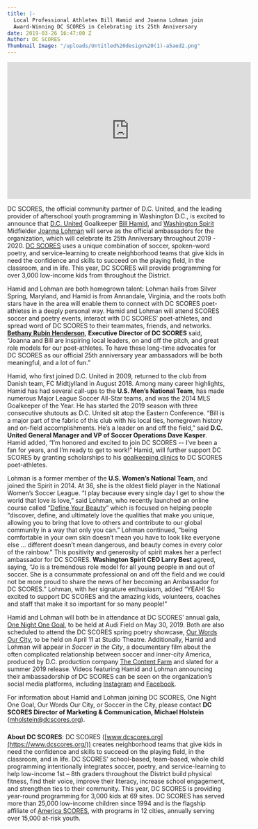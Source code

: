 ```yaml
---
title: |-
  Local Professional Athletes Bill Hamid and Joanna Lohman join
  Award-Winning DC SCORES in Celebrating its 25th Anniversary
date: 2019-03-26 16:47:00 Z
Author: DC SCORES
Thumbnail Image: "/uploads/Untitled%20design%20(1)-a5aed2.png"
---
```


<iframe width="560" height="315" src="https://www.youtube.com/embed/JKT9kD4Cqyc" frameborder="0" allow="accelerometer; autoplay; encrypted-media; gyroscope; picture-in-picture" allowfullscreen></iframe>

DC SCORES, the official community partner of D.C. United, and the leading provider of afterschool youth programming in Washington D.C., is excited to announce that [D.C. United](https://www.dcunited.com/) Goalkeeper [Bill Hamid](https://www.dcunited.com/players/bill-hamid), and [Washington Spirit](https://washingtonspirit.com/) Midfielder [Joanna Lohman](https://washingtonspirit.com/team-member/joanna-lohman/) will serve as the official ambassadors for the organization, which will celebrate its 25th Anniversary throughout 2019 - 2020. [DC SCORES](https://www.dcscores.org/) uses a unique combination of soccer, spoken-word poetry, and service-learning to create neighborhood teams that give kids in need the confidence and skills to succeed on the playing field, in the classroom, and in life. This year, DC SCORES will provide programming for over 3,000 low-income kids from throughout the District. 




Hamid and Lohman are both homegrown talent: Lohman hails from Silver Spring, Maryland, and Hamid is from Annandale, Virginia, and the roots both stars have in the area will enable them to connect with DC SCORES poet-athletes in a deeply personal way. Hamid and Lohman will attend SCORES soccer and poetry events, interact with DC SCORES’ poet-athletes, and spread word of DC SCORES to their teammates, friends, and networks. **[Bethany Rubin Henderson](https://www.dcscores.org/about-us/leadership/bethany-rubin-henderson)**, **Executive Director of DC SCORES** said, “Joanna and Bill are inspiring local leaders, on and off the pitch, and great role models for our poet-athletes. To have these long-time
advocates for DC SCORES as our official 25th anniversary year ambassadors will be both meaningful, and a lot of fun.”

Hamid, who first joined D.C. United in 2009, returned to the club from Danish team, FC Midtjylland in August 2018. Among many career highlights, Hamid has had several call-ups to the **U.S. Men’s National Team**, has made numerous Major League Soccer All-Star teams, and was the 2014 MLS Goalkeeper of the Year. He has started the 2019 season with three consecutive shutouts as D.C. United sit atop the Eastern Conference. “Bill is a major part of the fabric of this club with his local ties, homegrown history and on-field accomplishments. He’s a leader on and off the field,” said **D.C. United General Manager and VP of Soccer Operations Dave Kasper**. Hamid added, “I’m honored and excited to join DC SCORES -- I’ve been a fan for years, and I’m ready to get to work!” Hamid, will further support DC SCORES by granting scholarships to his [goalkeeping clinics](https://www.billhamidgk.com/) to DC SCORES poet-athletes.

Lohman is a former member of the **U.S. Women’s National Team**, and joined the Spirit in 2014. At 36, she is the oldest field player in the National Women’s Soccer League. “I play because every single day I get to show the world that love is love,” said Lohman, who recently launched an online course called “[Define Your Beauty](https://joannalohman.teachable.com/p/define-your-beauty/?product_id=1044458&coupon_code=EARLY-BIRD)” which is focused on helping people “discover, define, and ultimately love the qualities that make you unique, allowing you to bring that love to others and contribute to our global community in a way that only you can.” Lohman continued, “being comfortable in your own skin doesn’t mean you have to look like everyone else ... different doesn’t mean dangerous, and beauty comes in every color of the rainbow.” This positivity and generosity of spirit makes her a perfect ambassador for DC SCORES. **Washington Spirit CEO Larry Best** agreed, saying, “Jo is a tremendous role model for all young people in and out of soccer. She is a consummate professional on and off the field and we could not be more proud to share the news of her becoming an Ambassador for DC SCORES.” Lohman, with her signature enthusiasm, added “YEAH! So excited to support DC SCORES and the amazing kids, volunteers, coaches and staff that make it so important for so many people!”

Hamid and Lohman will both be in attendance at DC SCORES’ annual gala, [One Night One Goal](https://onog.dcscores.org/), to be held at Audi Field on May 30, 2019. Both are also scheduled to attend the DC SCORES spring poetry showcase, [Our Words Our City](https://www.eventbrite.com/e/our-words-our-city-tickets-58727154500), to be held on April 11 at Studio Theatre. Additionally, Hamid and Lohman will appear in *Soccer in the City*, a documentary film about the often complicated relationship between soccer and inner-city America, produced by D.C. production company [The Content Farm](http://thecontentfarm.tv/) and slated for a summer 2019 release. Videos featuring Hamid and Lohman announcing their ambassadorship of DC SCORES can be seen on the organization’s social media platforms, including [Instagram](https://www.instagram.com/dc_scores/) and [Facebook](https://www.facebook.com/DCSCORES/).

For information about Hamid and Lohman joining DC SCORES, One Night One Goal, Our Words Our City, or Soccer in the City, please contact **DC SCORES Director of Marketing & Communication, Michael Holstein** (mholstein@dcscores.org).

###

**About DC SCORES**: DC SCORES ([www.dcscores.org](https://www.dcscores.org/)) creates neighborhood teams that give kids in need the confidence and skills to succeed on the playing field, in the classroom, and in life. DC SCORES’ school-based, team-based, whole child programming intentionally integrates soccer, poetry, and service-learning to help low-income 1st – 8th graders throughout the District build physical fitness, find their voice, improve their literacy, increase school engagement, and strengthen ties to their community. This year, DC SCORES is providing year-round programming for 3,000 kids at 69 sites. DC SCORES has served more than 25,000 low-income children since 1994 and is the flagship affiliate of [America SCORES](http://www.americascores.org/), with programs in 12 cities, annually serving over 15,000 at-risk youth.